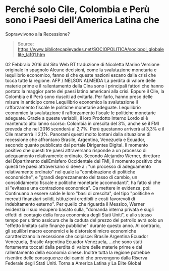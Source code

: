 # Perché solo Cile, Colombia e Perù sono i Paesi dell'America Latina che 
Sopravvivono alla Recessione?

> Source: https://www.bibliotecapleyades.net/SOCIOPOLITICA/sociopol_globalelite_la101.htm

02 Febbraio 2016
dal Sito Web RT
traduzione di Nicoletta Marino
Versione originale in spagnolo
Alcune decisioni, come
la svalutazione monetaria e lequilibrio economico,
fanno sì che queste nazioni escano dalla crisi che tocca tutte la regione.
AFP / NELSON ALMEIDA
La perdita di valore delle materie prime e il rallentamento della Cina sono i principali fattori che hanno portato la maggior parte dei paesi latino americani alla crisi.
Eppure il Cile, la Colombia e il Perù sono riusciti ad evitarla.
Per farlo, hanno preso delle misure in anticipo come
Lequilibrio economico la svalutazione il rafforzamento fiscale le politiche monetarie adeguate.
Lequilibrio economico
la svalutazione
il rafforzamento fiscale
le politiche monetarie adeguate.
Grazie a queste variabili, il loro Prodotto Interno Lordo si è mantenuto alto lanno scorso: Colombia in crescita del 3%, anche se il FMI preveda che nel 2016 scenderà al 2,7%.
Perù questanno arriverà al 3,3% e il Cile manterrà il 2,1%.
Panorami questi molto lontani dalla situazione di recessione che affrontano Brasile, Argentina, Venezuela e Ecuador, secondo quanto pubblicato dal portale Dirigentes Digital.
Il momento positivo che questi tre paesi attraversano
risponde a un processo di adeguamento
relativamente ordinato.
Secondo Alejandro Werner, direttore del Dipartimento dellEmisfero Occidentale del FMI, il momento positivo che questi tre paesi attraversano si deve a :
"un processo di adeguamento relativamente ordinato" nel quale la "combinazione di politiche economiche", e "grandi deprezzamento del tasso di cambio, un consolidamento fiscale e politiche monetarie accomodanti", ha fatto sì che si "evitasse una contrazione economica".
Da mettere in evidenza, poi:
Continuano a essere salde le loro "basi di crescita", del tipo "politiche e mercati finanziari solidi, istituzioni credibili e costi favorevoli di indebitamento esterno".
Per quello che riguarda il Messico, Werner evidenzia il suo recupero basato sulla,
"domanda interna privata e sugli effetti di contagio della forza economica degli Stati Uniti", e allo stesso tempo per ultimo assicura che la caduta del prezzo del petrolio avrà solo un "effetto limitato sulle finanze pubbliche" durante questo anno.
Al contrario, gli squilibri macro economici e le distorsioni micro economiche caratterizzano la recessione che colpisce:
Brasile Argentina Ecuador Venezuela,
Brasile
Argentina
Ecuador
Venezuela,
...che sono stati fortemente toccati dalla perdita di valore delle materie prime e dal rallentamento della economia cinese.
Inoltre tutta la regione potrebbe risentire delle conseguenze dei cambi che provengono dalla Riserva Federale degli Stati Uniti.
Torna a America Latina y La Elite Global
